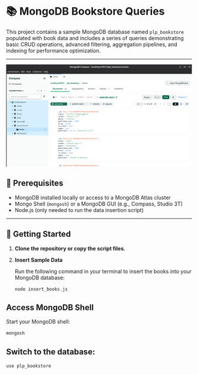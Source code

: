 # 📚 MongoDB Bookstore Queries

This project contains a sample MongoDB database named `plp_bookstore` populated with book data and includes a series of queries demonstrating basic CRUD operations, advanced filtering, aggregation pipelines, and indexing for performance optimization.

---

![MongoDB Compass Screenshot](image.png)

## 🧰 Prerequisites

- MongoDB installed locally or access to a MongoDB Atlas cluster
- Mongo Shell (`mongosh`) or a MongoDB GUI (e.g., Compass, Studio 3T)
- Node.js (only needed to run the data insertion script)

---

## 🚀 Getting Started

1. **Clone the repository or copy the script files.**
2. **Insert Sample Data**

   Run the following command in your terminal to insert the books into your MongoDB database:

   ```bash
   node insert_books.js
   ```

## Access MongoDB Shell

Start your MongoDB shell:

```bash
mongosh
```

## Switch to the database:

```bash
use plp_bookstore
```
